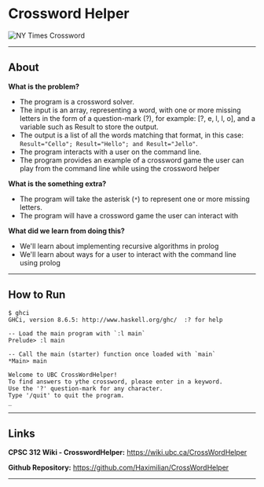 # Crossword Helper


![NY Times Crossword](https://wiki.ubc.ca/images/6/6f/NY_Times_Crossword.png)

___

## About

**What is the problem?**

- The program is a crossword solver.
- The input is an array, representing a word, with one or more missing letters in the form of a question-mark (?), for example: [?, e, l, l, o], and a variable such as Result to store the output.
- The output is a list of all the words matching that format, in this case: `Result="Cello"; Result="Hello"; and Result="Jello"`.
- The program interacts with a user on the command line.
- The program provides an example of a crossword game the user can play from the command line while using the crossword helper

**What is the something extra?**

- The program will take the asterisk (`*`) to represent one or more missing letters.
- The program will have a crossword game the user can interact with

**What did we learn from doing this?**

- We'll learn about implementing recursive algorithms in prolog
- We'll learn about ways for a user to interact with the command line using prolog

___

## How to Run

```
$ ghci
GHCi, version 8.6.5: http://www.haskell.org/ghc/  :? for help

-- Load the main program with `:l main`
Prelude> :l main 

-- Call the main (starter) function once loaded with `main`
*Main> main

Welcome to UBC CrossWordHelper! 
To find answers to ythe crossword, please enter in a keyword. 
Use the '?' question-mark for any character. 
Type '/quit' to quit the program.
_

```

___

## Links

**CPSC 312 Wiki - CrosswordHelper:** 
https://wiki.ubc.ca/CrossWordHelper


**Github Repository:** 
https://github.com/Haximilian/CrossWordHelper

___
